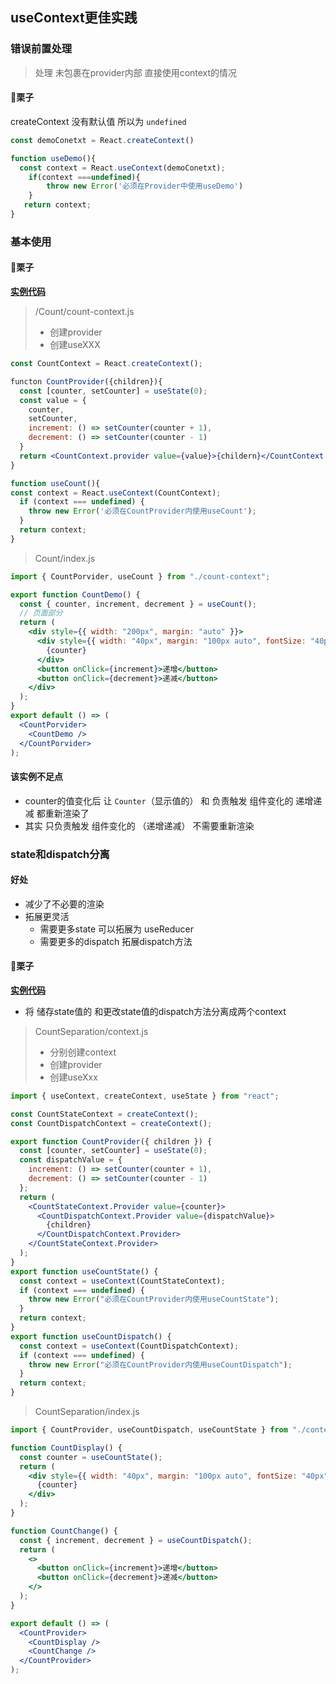 ## useContext更佳实践

### 错误前置处理

> 处理 未包裹在provider内部 直接使用context的情况

#### :chestnut:栗子

createContext 没有默认值  所以为 `undefined`

```js
const demoConetxt = React.createContext()

function useDemo(){
  const context = React.useContext(demoConetxt);
    if(context ===undefined){
		throw new Error('必须在Provider中使用useDemo')
    }
   return context;
}
```

### 基本使用
#### :chestnut:栗子

[**实例代码**](https://codesandbox.io/s/wizardly-carson-m93is?file=/src/Count/index.js)

> /Count/count-context.js
>
> - 创建provider
> - 创建useXXX

```jsx
const CountContext = React.createContext();

functon CountProvider({children}){
  const [counter, setCounter] = useState(0);
  const value = {
    counter,
    setCounter,
    increment: () => setCounter(counter + 1),
    decrement: () => setCounter(counter - 1)
  } 
  return <CountContext.provider value={value}>{childern}</CountContext.provider>
}

function useCount(){
const context = React.useContext(CountContext);
  if (context === undefined) {
    throw new Error('必须在CountProvider内使用useCount');
  }
  return context;
}
```

> Count/index.js

```jsx
import { CountPorvider, useCount } from "./count-context";

export function CountDemo() {
  const { counter, increment, decrement } = useCount();
  // 页面部分
  return (
    <div style={{ width: "200px", margin: "auto" }}>
      <div style={{ width: "40px", margin: "100px auto", fontSize: "40px" }}>
        {counter}
      </div>
      <button onClick={increment}>递增</button>
      <button onClick={decrement}>递减</button>
    </div>
  );
}
export default () => (
  <CountPorvider>
    <CountDemo />
  </CountPorvider>
);
```

#### 该实例不足点

- counter的值变化后 让 `Counter`（显示值的） 和 负责触发 组件变化的 递增递减 都重新渲染了
- 其实 只负责触发 组件变化的 （递增递减） 不需要重新渲染

### state和dispatch分离

#### 好处

- 减少了不必要的渲染
- 拓展更灵活
  - 需要更多state  可以拓展为 useReducer
  - 需要更多的dispatch   拓展dispatch方法

#### :chestnut:栗子

[**实例代码**](https://codesandbox.io/s/wizardly-carson-m93is?file=/src/CountSeparation/index.js)

- 将 储存state值的 和更改state值的dispatch方法分离成两个context

> CountSeparation/context.js
>
> - 分别创建context
> - 创建provider
> - 创建useXxx

```jsx
import { useContext, createContext, useState } from "react";

const CountStateContext = createContext();
const CountDispatchContext = createContext();

export function CountProvider({ children }) {
  const [counter, setCounter] = useState(0);
  const dispatchValue = {
    increment: () => setCounter(counter + 1),
    decrement: () => setCounter(counter - 1)
  };
  return (
    <CountStateContext.Provider value={counter}>
      <CountDispatchContext.Provider value={dispatchValue}>
        {children}
      </CountDispatchContext.Provider>
    </CountStateContext.Provider>
  );
}
export function useCountState() {
  const context = useContext(CountStateContext);
  if (context === undefined) {
    throw new Error("必须在CountProvider内使用useCountState");
  }
  return context;
}
export function useCountDispatch() {
  const context = useContext(CountDispatchContext);
  if (context === undefined) {
    throw new Error("必须在CountProvider内使用useCountDispatch");
  }
  return context;
}

```

>CountSeparation/index.js

```jsx
import { CountProvider, useCountDispatch, useCountState } from "./context";

function CountDisplay() {
  const counter = useCountState();
  return (
    <div style={{ width: "40px", margin: "100px auto", fontSize: "40px" }}>
      {counter}
    </div>
  );
}

function CountChange() {
  const { increment, decrement } = useCountDispatch();
  return (
    <>
      <button onClick={increment}>递增</button>
      <button onClick={decrement}>递减</button>
    </>
  );
}

export default () => (
  <CountProvider>
    <CountDisplay />
    <CountChange />
  </CountProvider>
);
```

